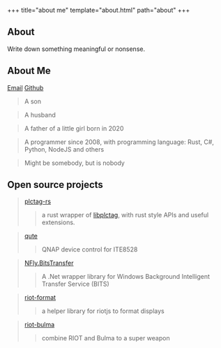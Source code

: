 +++
title="about me"
template="about.html"
path="about"
+++

## About 

Write down something meaningful or nonsense.

## About Me
[Email](mailto:leingliu@gmail.com) [Github](https://github.com/joylei/)

> A son

> A husband

> A father of a little girl born in 2020

> A programmer since 2008, with programming language: Rust, C#, Python, NodeJS and others

> Might be somebody, but is nobody

## Open source projects

> [plctag-rs](https://github.com/Joylei/plctag-rs)
>> a rust wrapper of [libplctag](https://github.com/libplctag/libplctag), with rust style APIs and useful extensions.

> [qute](https://github.com/Joylei/qute)
>> QNAP device control for ITE8528

> [NFly.BitsTransfer](https://github.com/Joylei/NFly.BitsTransfer)
>> A .Net wrapper library for Windows Background Intelligent Transfer Service (BITS)

> [riot-format](https://github.com/Joylei/riot-format)
>> a helper library for riotjs to format displays

> [riot-bulma](https://github.com/Joylei/riot-bulma)
>> combine RIOT and Bulma to a super weapon

